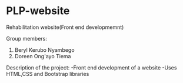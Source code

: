 # PLP-website
Rehabilitation website(Front end developmemnt)

Group members:
1. Beryl Kerubo Nyambego
2. Doreen Ong'ayo Tiema

Description of the project:
-Front end development of a website
-Uses HTML,CSS and Bootstrap libraries
